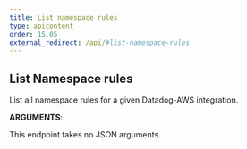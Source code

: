 ```yaml
---
title: List namespace rules
type: apicontent
order: 15.05
external_redirect: /api/#list-namespace-rules
---
```


## List Namespace rules

List all namespace rules for a given Datadog-AWS integration.

**ARGUMENTS**:

This endpoint takes no JSON arguments.
